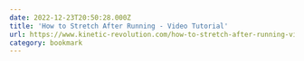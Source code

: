 ```yaml
---
date: 2022-12-23T20:50:28.000Z
title: 'How to Stretch After Running - Video Tutorial'
url: https://www.kinetic-revolution.com/how-to-stretch-after-running-video-tutorial/
category: bookmark
---
```

